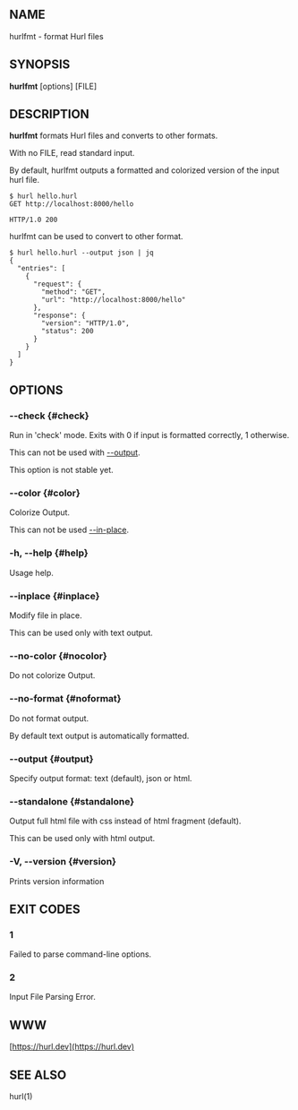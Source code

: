 ## NAME

hurlfmt - format Hurl files


## SYNOPSIS

**hurlfmt** [options] [FILE]


## DESCRIPTION

**hurlfmt** formats Hurl files and converts to other formats.

With no FILE, read standard input.


By default, hurlfmt outputs a formatted and colorized version of the input hurl file.

```
$ hurl hello.hurl
GET http://localhost:8000/hello

HTTP/1.0 200
```



hurlfmt can be used to convert to other format.


```
$ hurl hello.hurl --output json | jq
{
  "entries": [
    {
      "request": {
        "method": "GET",
        "url": "http://localhost:8000/hello"
      },
      "response": {
        "version": "HTTP/1.0",
        "status": 200
      }
    }
  ]
}

```



## OPTIONS


### --check {#check}

Run in 'check' mode. Exits with 0 if input is formatted correctly, 1 otherwise. 

This can not be used with [--output](#output).

This option is not stable yet.


### --color {#color}

Colorize Output.
 
This can not be used [--in-place](#inplace).


### -h, --help {#help}

Usage help.


### --inplace {#inplace}

Modify file in place.

This can be used only with text output.


### --no-color {#nocolor}

Do not colorize Output.


### --no-format {#noformat}

Do not format output. 

By default text output is automatically formatted.


### --output {#output}

Specify output format: text (default), json or html.


### --standalone {#standalone}

Output full html file with css instead of html fragment (default).
     
This can be used only with html output.


### -V, --version {#version}

Prints version information




## EXIT CODES

### 1

Failed to parse command-line options.


### 2

Input File Parsing Error.


## WWW

[https://hurl.dev](https://hurl.dev)


## SEE ALSO

hurl(1)
